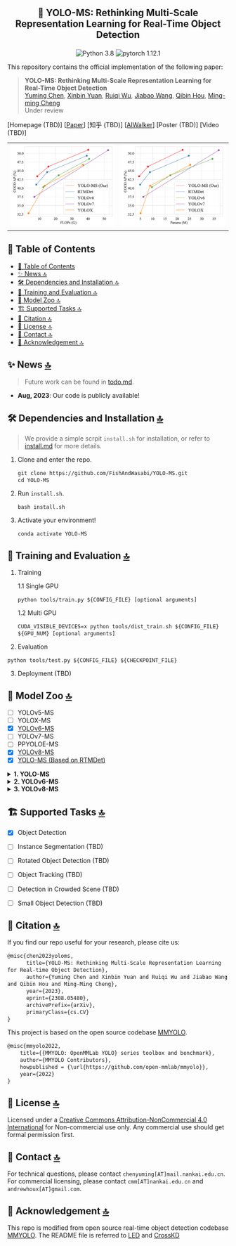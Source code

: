 <h2> <p align=center> 🚀 YOLO-MS: Rethinking Multi-Scale Representation Learning for Real-Time Object Detection </p> </h2>

<div align="center">

![Python 3.8](https://img.shields.io/badge/python-3.8-g) 
![pytorch 1.12.1](https://img.shields.io/badge/pytorch-1.12.0-blue.svg)

</div>

This repository contains the official implementation of the following paper:

> **YOLO-MS: Rethinking Multi-Scale Representation Learning for Real-Time Object Detection**<br/>
> [Yuming Chen](https://www.fishworld.site), [Xinbin Yuan](https://github.com/yuanxinbin), [Ruiqi Wu](https://scholar.google.com/citations?user=0ooNdgUAAAAJ&hl=en), [Jiabao Wang](https://scholar.google.co.uk/citations?hl=en&user=S9ErhhEAAAAJ), [Qibin Hou](https://houqb.github.io/), [Ming-ming Cheng](https://mmcheng.net)<br/>
> Under review

\[Homepage (TBD)\]
\[[Paper](https://arxiv.org/abs/2308.05480)]
\[知乎 (TBD)\]
\[[AIWalker](https://mp.weixin.qq.com/s/FfG9vNM_a2k_zflWfuimsw)\]
\[Poster (TBD)\]
\[Video (TBD)\]

<table>
  <tbody>
    <tr>
        <td>
            <img src='asserts/teaser_flops.png' alt='YOLOMS_TEASER0' width='500px'/>
        </td>
        <td>
            <img src='asserts/teaser_params.png' alt='YOLOMS_TEASER0' width='500px'/>
        </td>
    </tr>
    </tbody>
</table>


## 📄 Table of Contents

- [📄 Table of Contents](#-table-of-contents)
- [✨ News 🔝](#-news-)
- [🛠️ Dependencies and Installation 🔝](#️-dependencies-and-installation-)
- [🤖 Training and Evaluation 🔝](#-training-and-evaluation-)
- [🏡 Model Zoo 🔝](#-model-zoo-)
- [🏗️ Supported Tasks 🔝](#️-supported-tasks-)
- [📖 Citation 🔝](#-citation-)
- [📜 License 🔝](#-license-)
- [📮 Contact 🔝](#-contact-)
- [🤝 Acknowledgement 🔝](#-acknowledgement-)


## ✨ News [🔝](#📄-table-of-contents-)

> Future work can be found in [todo.md](docs/todo.md).

- **Aug, 2023**: Our code is publicly available!


## 🛠️ Dependencies and Installation [🔝](#📄-table-of-contents-)

> We provide a simple scrpit `install.sh` for installation, or refer to [install.md](docs/install.md) for more details.

1. Clone and enter the repo.
    ```shell
    git clone https://github.com/FishAndWasabi/YOLO-MS.git
    cd YOLO-MS
    ```

2. Run `install.sh`.
    ```shell
    bash install.sh
    ```

3. Activate your environment!
    ```shell
    conda activate YOLO-MS
    ```


## 🤖 Training and Evaluation [🔝](#📄-table-of-contents-)

1. Training

   1.1 Single GPU

   ```shell
   python tools/train.py ${CONFIG_FILE} [optional arguments]
   ```

   1.2 Multi GPU

   ```shell
   CUDA_VISIBLE_DEVICES=x python tools/dist_train.sh ${CONFIG_FILE} ${GPU_NUM} [optional arguments]
   ```

2. Evaluation

```shell
python tools/test.py ${CONFIG_FILE} ${CHECKPOINT_FILE}
```

3. Deployment (TBD)



## 🏡 Model Zoo [🔝](#📄-table-of-contents-)

- [ ] YOLOv5-MS
- [ ] YOLOX-MS
- [x] [YOLOv6-MS](configs/yolov6_ms)
- [ ] YOLOv7-MS
- [ ] PPYOLOE-MS
- [x] [YOLOv8-MS](configs/yolov8_ms)
- [x] [YOLO-MS (Based on RTMDet)](configs/yoloms)

<details>
<summary><b>1. YOLO-MS</b></summary>

<table>
    <thead align="center">
    <tr>
        <th> Model </th>
        <th> Resolution </th>
        <th> Epoch </th>
        <th> Params(M) </th>
        <th> FLOPs(G) </th>
        <th> $AP$ </th>
        <th> $AP_s$ </th>
        <th> $AP_m$ </th>
        <th> $AP_l$ </th>
        <th> Config </th>
        <th> 🔗  </th>
    </tr>
    </thead>
    <tbody align="center">
    <tr>
        <td style="width: 300pt"> XS </td>
        <td> 640 </td>
        <td> 300 </td>
        <td> 4.5 </td>
        <td> 8.7 </td>
        <td> 43.1 </td>
        <td> 24.0 </td>
        <td> 47.8 </td>
        <td> 59.1 </td>
        <td> [<a href="https://github.com/FishAndWasabi/YOLO-MS/tree/main/configs/yoloms/yoloms-xs_syncbn_fast_8xb8-300e_coco.py">config</a>]  </td>
        <td> [<a href="https://drive.google.com/file/d/1dCjyDfMY-tThlPb7tQXXgrpHLIWSS_Zr/view?usp=sharing">model</a>] </td>
    </tr>
    <tr>
        <td style="width: 300pt"> XS* </td>
        <td> 640 </td>
        <td> 300 </td>
        <td> 4.5 </td>
        <td> 8.7 </td>
        <td> 43.4 </td>
        <td> 23.7 </td>
        <td> 48.3 </td>
        <td> 60.3 </td>
        <td> [<a href="https://github.com/FishAndWasabi/YOLO-MS/tree/main/configs/yoloms/yoloms-xs-se_syncbn_fast_8xb8-300e_coco.py">config</a>]  </td>
        <td> [<a href="https://drive.google.com/file/d/1-GdPJX_GAfH9sXAHdRmFRTNR0kL0l5v8/view?usp=drive_link">model</a>] </td>
    </tr>
    <tr>
        <td> S </td>
        <td> 640 </td>
        <td> 300 </td>
        <td> 8.1 </td>
        <td> 15.6 </td>
        <td> 46.2 </td>
        <td> 27.5 </td>
        <td> 50.6 </td>
        <td> 62.9 </td>
        <td> [<a href="https://github.com/FishAndWasabi/YOLO-MS/tree/main/configs/yoloms/yoloms-s_syncbn_fast_8xb8-300e_coco.py">config</a>]  </td>
        <td> [<a href="https://drive.google.com/file/d/1inr-4aI9C4hOynBgmNqKyZ4-60MSoX5F/view?usp=drive_link">model</a>] </td>
    </tr>
    <tr>
        <td> S* </td>
        <td> 640 </td>
        <td> 300 </td>
        <td> 8.1 </td>
        <td> 15.6 </td>
        <td> 46.2 </td>
        <td> 26.9 </td>
        <td> 50.5 </td>
        <td> 63.0 </td>
        <td> [<a href="https://github.com/FishAndWasabi/YOLO-MS/tree/main/configs/yoloms/yoloms-s-se_syncbn_fast_8xb8-300e_coco.py">config</a>]  </td>
        <td> [<a href="https://drive.google.com/file/d/12mtXMOJDfuGdxImuPewq3-WJ0kanPjAx/view?usp=drive_link">model</a>] </td>
    </tr>
    <tr>
        <td> - </td>
        <td> 640 </td>
        <td> 300 </td>
        <td> 22.0 </td>
        <td> 40.1 </td>
        <td> 50.8 </td>
        <td> 33.2 </td>
        <td> 54.8 </td>
        <td> 66.4 </td>
        <td> [<a href="https://github.com/FishAndWasabi/YOLO-MS/tree/main/configs/yoloms/yoloms_syncbn_fast_8xb8-300e_coco.py">config</a>]  </td>
        <td> [<a href="https://drive.google.com/file/d/10JOBcIDkKDE4UpcKypnf8izSYJ_-z0P7/view?usp=drive_link">model</a>] </td>
    </tr>
    <tr>
        <td> -* </td>
        <td> 640 </td>
        <td> 300 </td>
        <td> 22.2 </td>
        <td> 40.1 </td>
        <td> 50.8 </td>
        <td> 33.2 </td>
        <td> 54.8 </td>
        <td> 66.4 </td>
        <td> [<a href="https://github.com/FishAndWasabi/YOLO-MS/tree/main/configs/yoloms/yoloms-se_syncbn_fast_8xb8-300e_coco.py">config</a>]  </td>
        <td> [<a href="https://drive.google.com/file/d/1Gf5g7Jssu88wZpPQDwNiqMIEkK4MpsdM/view?usp=drive_link">model</a>] </td>
    </tr>
    <tr>
        <td> L </td>
        <td> 640 </td>
        <td> 300 </td>
        <td colspan="8" > TBD </td>
        <!-- <td>  </td>
        <td>  </td>
        <td>  </td>
        <td>  </td>
        <td>  </td>
        <td>  </td>
        <td>  </td> -->
    </tr>
    </tbody>
</table>

*\* refers to with SE attention*

</details>

<details>
<summary><b>2. YOLOv6-MS</b></summary>

<table>
    <thead align="center">
    <tr>
        <th> Model </th>
        <th> Resolution </th>
        <th> Epoch </th>
        <th> Params(M) </th>
        <th> FLOPs(G) </th>
        <th> $AP$ </th>
        <th> $AP_s$ </th>
        <th> $AP_m$ </th>
        <th> $AP_l$ </th>
        <th> Config </th>
        <th> 🔗  </th>
    </tr>
    </thead>
    <tbody align="center">
    <tr>
        <td style="width: 300pt"> n </td>
        <td> 640 </td>
        <td> - </td>
        <td colspan="8" > TBD </td>
    </tr>
    <!-- <tr>
        <td style="width: 300pt"> n </td>
        <td> 640 </td>
        <td> 400 </td>
        <td colspan="8" > TBD </td>
    </tr> -->
    <tr>
        <td style="width: 300pt"> t </td>
        <td> 640 </td>
        <td> 400 </td>
        <td> 8.1 </td>
        <td> 9.6 </td>
        <td> 43.5 </td>
        <td> 26.0 </td>
        <td> 48.3 </td>
        <td> 57.8 </td>
        <td> [<a href="https://github.com/FishAndWasabi/YOLO-MS/tree/main/configs/yolomsv6/yolov6-ms_t_syncbn_fast_8xb32-400e_coco.py">config</a>]  </td>
        <!-- <td> [<a href="">model</a>] </td> -->
        <td> [model] (TBD) </td>
    </tr>
    <tr>
        <td style="width: 300pt"> s </td>
        <td> 640 </td>
        <td> - </td>
        <td colspan="8" > TBD </td>
    </tr>
    <!-- <tr>
        <td style="width: 300pt"> s </td>
        <td> 640 </td>
        <td> 400 </td>
        <td colspan="8" > TBD </td>
    </tr> -->
    <tr>
        <td style="width: 300pt"> m </td>
        <td> 640 </td>
        <td> - </td>
        <td colspan="8" > TBD </td>
    </tr>
    <!-- <tr>
        <td style="width: 300pt"> m </td>
        <td> 640 </td>
        <td> 400 </td>
        <td colspan="8" > TBD </td>
    </tr> -->
    <tr>
        <td style="width: 300pt"> l </td>
        <td> 640 </td>
        <td> - </td>
        <td colspan="8" > TBD </td>
    </tr>
    <!-- <tr>
        <td style="width: 300pt"> l </td>
        <td> 640 </td>
        <td> 400 </td>
        <td colspan="8" > TBD </td>
    </tr> -->
    </tbody>
</table>

</details>

<details>
<summary><b>3. YOLOv8-MS</b></summary>

<table>
    <thead align="center">
    <tr>
        <th> Model </th>
        <th> Resolution </th>
        <th> Epoch </th>
        <th> Params(M) </th>
        <th> FLOPs(G) </th>
        <th> $AP$ </th>
        <th> $AP_s$ </th>
        <th> $AP_m$ </th>
        <th> $AP_l$ </th>
        <th> Config </th>
        <th> 🔗  </th>
    </tr>
    </thead>
    <tbody align="center">
    <tr>
        <td style="width: 300pt"> n </td>
        <td> 640 </td>
        <td> 500 </td>
        <td> 2.9 </td>
        <td> 4.4 </td>
        <td> 56.3 </td>
        <td> 22.0 </td>
        <td> 44.6 </td>
        <td> 53.7 </td>
        <td> [<a href="https://github.com/FishAndWasabi/YOLO-MS/tree/main/configs/yolomsv8/yolov8-ms_n_syncbn_fast_8xb16-500e_coco.py">config</a>]  </td>
        <td> [<a href="https://drive.google.com/file/d/1ssePhnZ4UQSRJk_NvweiQPA5llRFVlpw/view?usp=drive_link">model</a>] </td>
    </tr>
    <tr>
        <td style="width: 300pt"> s </td>
        <td> 640 </td>
        <td> 500 </td>
        <td colspan="8" > TBD </td>
    </tr>
    <tr>
        <td style="width: 300pt"> m </td>
        <td> 640 </td>
        <td> 500 </td>
        <td colspan="8" > TBD </td>
    </tr>
    <tr>
        <td style="width: 300pt"> l </td>
        <td> 640 </td>
        <td> 500 </td>
        <td colspan="8" > TBD </td>
    </tr>
    <tr>
        <td style="width: 300pt"> x </td>
        <td> 640 </td>
        <td> 500 </td>
        <td colspan="8" > TBD </td>
    </tr>
    </tbody>
</table>

</details>


## 🏗️ Supported Tasks [🔝](#📄-table-of-contents-)

- [x] Object Detection
- [ ] Instance Segmentation (TBD)
- [ ] Rotated Object Detection (TBD)
- [ ] Object Tracking (TBD)
- [ ] Detection in Crowded Scene (TBD)
- [ ] Small Object Detection (TBD)


## 📖 Citation [🔝](#📄-table-of-contents-)

If you find our repo useful for your research, please cite us:

```
@misc{chen2023yoloms,
      title={YOLO-MS: Rethinking Multi-Scale Representation Learning for Real-time Object Detection}, 
      author={Yuming Chen and Xinbin Yuan and Ruiqi Wu and Jiabao Wang and Qibin Hou and Ming-Ming Cheng},
      year={2023},
      eprint={2308.05480},
      archivePrefix={arXiv},
      primaryClass={cs.CV}
}
```

This project is based on the open source codebase [MMYOLO](https://github.com/open-mmlab/mmyolo).

```
@misc{mmyolo2022,
    title={{MMYOLO: OpenMMLab YOLO} series toolbox and benchmark},
    author={MMYOLO Contributors},
    howpublished = {\url{https://github.com/open-mmlab/mmyolo}},
    year={2022}
}
```


## 📜 License [🔝](#📄-table-of-contents-)

Licensed under a [Creative Commons Attribution-NonCommercial 4.0 International](https://creativecommons.org/licenses/by-nc/4.0/) for Non-commercial use only. Any commercial use should get formal permission first.


## 📮 Contact [🔝](#📄-table-of-contents-)

For technical questions, please contact `chenyuming[AT]mail.nankai.edu.cn`.
For commercial licensing, please contact `cmm[AT]nankai.edu.cn` and `andrewhoux[AT]gmail.com`.


## 🤝 Acknowledgement [🔝](#📄-table-of-contents-)

This repo is modified from open source real-time object detection codebase [MMYOLO](https://github.com/open-mmlab/mmyolo).
The README file is referred to [LED](https://github.com/Srameo/LED) and [CrossKD](https://github.com/jbwang1997/CrossKD)